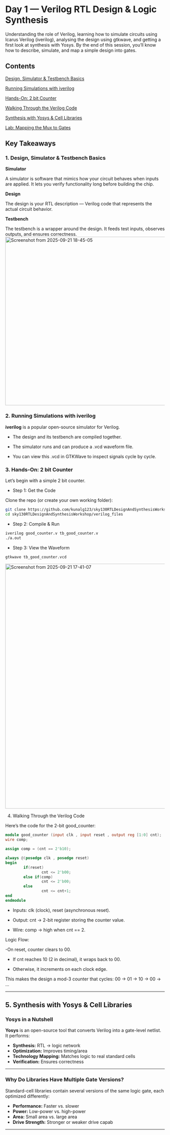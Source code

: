 # Day 1 — Verilog RTL Design & Logic Synthesis

Understanding the role of Verilog, learning how to simulate circuits using Icarus Verilog (iverilog), analysing the design using gtkwave, and getting a first look at synthesis with Yosys. By the end of this session, you’ll know how to describe, simulate, and map a simple design into gates.

## Contents
[Design, Simulator & Testbench Basics](#1-design-simulator--testbench-basics)  

[Running Simulations with iverilog](#2-running-simulations-with-iverilog)  

[Hands-On: 2 bit Counter](#3-hands-on-2-bit-counter)  

[Walking Through the Verilog Code](#4-walking-through-the-verilog-code)  

[Synthesis with Yosys & Cell Libraries](#5-introduction-to-yosys--gate-libraries)  

[Lab: Mapping the Mux to Gates](#6-synthesis-lab-with-yosys)  


## Key Takeaways

### 1. Design, Simulator & Testbench Basics
**Simulator**

A simulator is software that mimics how your circuit behaves when inputs are applied. It lets you verify functionality long before building the chip.

**Design**

The design is your RTL description — Verilog code that represents the actual circuit behavior.

**Testbench**

The testbench is a wrapper around the design. It feeds test inputs, observes outputs, and ensures correctness.
<img width="971" height="532" alt="Screenshot from 2025-09-21 18-45-05" src="https://github.com/user-attachments/assets/3fbda2b4-8b63-44a4-b714-ebd0df5dedff" />

### 2. Running Simulations with iverilog

**iverilog** is a popular open-source simulator for Verilog.

- The design and its testbench are compiled together.

- The simulator runs and can produce a .vcd waveform file.

- You can view this .vcd in GTKWave to inspect signals cycle by cycle.

### 3. Hands-On: 2 bit Counter

Let’s begin with a simple 2 bit counter.

- Step 1: Get the Code

Clone the repo (or create your own working folder):
```bash
git clone https://github.com/kunalg123/sky130RTLDesignAndSynthesisWorkshop.git
cd sky130RTLDesignAndSynthesisWorkshop/verilog_files
```
 - Step 2: Compile & Run
```bash
iverilog good_counter.v tb_good_counter.v
./a.out
```
 - Step 3: View the Waveform
```bash
gtkwave tb_good_counter.vcd
```
<img width="1210" height="773" alt="Screenshot from 2025-09-21 17-41-07" src="https://github.com/user-attachments/assets/290b4798-b5b0-424d-89f3-e477f2cfa015" />

4. Walking Through the Verilog Code

Here’s the code for the 2-bit good_counter:
```v
module good_counter (input clk , input reset , output reg [1:0] cnt);
wire comp;

assign comp = (cnt == 2'b10);

always @(posedge clk , posedge reset)
begin
        if(reset)
                cnt <= 2'b00;
        else if(comp)
                cnt <= 2'b00;
        else
                cnt <= cnt+1;
end
endmodule
```
- Inputs: clk (clock), reset (asynchronous reset).

- Output: cnt → 2-bit register storing the counter value.

- Wire: comp → high when cnt == 2.

Logic Flow:

-On reset, counter clears to 00.

- If cnt reaches 10 (2 in decimal), it wraps back to 00.

- Otherwise, it increments on each clock edge.

This makes the design a mod-3 counter that cycles: 00 → 01 → 10 → 00 → …

---
## 5. Synthesis with Yosys & Cell Libraries

### Yosys in a Nutshell

**Yosys** is an open-source tool that converts Verilog into a gate-level netlist.  
It performs:

- **Synthesis:** RTL → logic network  
- **Optimization:** Improves timing/area  
- **Technology Mapping:** Matches logic to real standard cells  
- **Verification:** Ensures correctness  

---

### Why Do Libraries Have Multiple Gate Versions?

Standard-cell libraries contain several versions of the same logic gate, each optimized differently:

- **Performance:** Faster vs. slower  
- **Power:** Low-power vs. high-power  
- **Area:** Small area vs. large area  
- **Drive Strength:** Stronger or weaker drive capab
---
